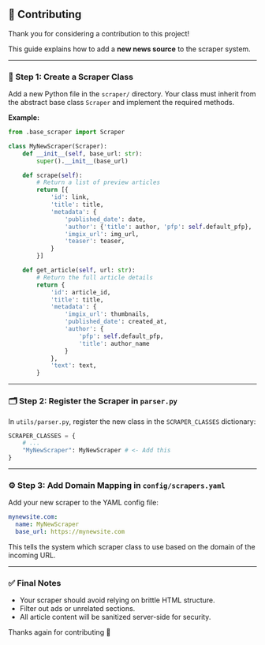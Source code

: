 ## 🤝 Contributing

Thank you for considering a contribution to this project!

This guide explains how to add a **new news source** to the scraper system.

---

### 🧱 Step 1: Create a Scraper Class

Add a new Python file in the `scraper/` directory. Your class must inherit from the abstract base class `Scraper` and implement the required methods.

**Example:**

```python
from .base_scraper import Scraper

class MyNewScraper(Scraper):
    def __init__(self, base_url: str):
        super().__init__(base_url)

    def scrape(self):
        # Return a list of preview articles
        return [{
            'id': link,
            'title': title,
            'metadata': {
                'published_date': date,
                'author': {'title': author, 'pfp': self.default_pfp},
                'imgix_url': img_url,
                'teaser': teaser,
            }
        }]

    def get_article(self, url: str):
        # Return the full article details
        return {
            'id': article_id,
            'title': title,
            'metadata': {
                'imgix_url': thumbnails,
                'published_date': created_at,
                'author': {
                    'pfp': self.default_pfp,
                    'title': author_name
                }
            },
            'text': text,
        }
```

---

### 🗂 Step 2: Register the Scraper in `parser.py`

In `utils/parser.py`, register the new class in the `SCRAPER_CLASSES` dictionary:

```python
SCRAPER_CLASSES = {
    # ...
    "MyNewScraper": MyNewScraper # <- Add this
}
```

---

### ⚙️ Step 3: Add Domain Mapping in `config/scrapers.yaml`

Add your new scraper to the YAML config file:


```yaml
mynewsite.com:
  name: MyNewScraper
  base_url: https://mynewsite.com
```

This tells the system which scraper class to use based on the domain of the incoming URL.

---

### ✅ Final Notes

- Your scraper should avoid relying on brittle HTML structure.
- Filter out ads or unrelated sections.
- All article content will be sanitized server-side for security.

Thanks again for contributing 🙌
